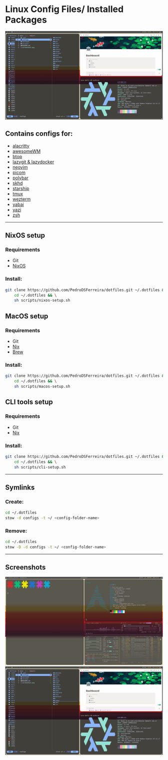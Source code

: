 # Linux Config Files/ Installed Packages

![Screenshot2](screenshot2.png)

## Contains configs for:

- [alacritty](configs/alacritty)
- [awesomeWM](configs/awesome)
- [btop](configs/btop)
- [lazygit & lazydocker](configs/lazy)
- [neovim](configs/nvim)
- [picom](configs/picom)
- [polybar](configs/polybar)
- [skhd](configs/skhd)
- [starship](configs/starship)
- [tmux](configs/tmux)
- [wezterm](configs/wezterm)
- [yabai](configs/yabai)
- [yazi](configs/yazi)
- [zsh](configs/zsh)

---

## NixOS setup

### Requirements

- Git
- [NixOS](https://nixos.org/download.html)

### Install:

```sh
git clone https://github.com/PedroDSFerreira/dotfiles.git ~/.dotfiles && \
    cd ~/.dotfiles && \
    sh scripts/nixos-setup.sh
```

## MacOS setup

### Requirements

- Git
- [Nix](https://nixos.org/download.html)
- [Brew](https://brew.sh/)

### Install:

```sh
git clone https://github.com/PedroDSFerreira/dotfiles.git ~/.dotfiles && \
    cd ~/.dotfiles && \
    sh scripts/macos-setup.sh
```

## CLI tools setup

### Requirements

- Git
- [Nix](https://nixos.org/download.html)

### Install:

```sh
git clone https://github.com/PedroDSFerreira/dotfiles.git ~/.dotfiles && \
    cd ~/.dotfiles && \
    sh scripts/cli-setup.sh
```

---

## Symlinks

### Create:

```bash
cd ~/.dotfiles
stow -d configs -t ~/ <config-folder-name>
```

### Remove:

```bash
cd ~/.dotfiles
stow -D -d configs -t ~/ <config-folder-name>
```

---

## Screenshots

![Screenshot1](screenshot1.png)
![Screenshot2](screenshot2.png)
